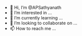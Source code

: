 - 👋 Hi, I’m @APSathyanath
- 👀 I’m interested in ...
- 🌱 I’m currently learning ...
- 💞️ I’m looking to collaborate on ...
- 📫 How to reach me ...

<!---
APSathyanath/APSathyanath is a ✨ special ✨ repository because its `README.md` (this file) appears on your GitHub profile.
You can click the Preview link to take a look at your changes.
--->
